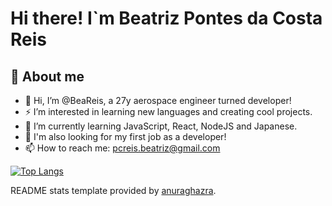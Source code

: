 # Hi there! I`m Beatriz Pontes da Costa Reis

##  💫 About me

- 👋 Hi, I’m @BeaReis, a 27y aerospace engineer turned developer!
- ⚡ I’m interested in learning new languages and creating cool projects.
- 🌱 I’m currently learning JavaScript, React, NodeJS and Japanese.
- 👀 I'm also looking for my first job as a developer!
- 📫 How to reach me: pcreis.beatriz@gmail.com

[![Top Langs](https://github-readme-stats.vercel.app/api/top-langs/?username=BeaReis&layout=compact)](https://github.com/BeaReis/github-readme-stats)

README stats template provided by [anuraghazra](https://github.com/anuraghazra/github-readme-stats).
